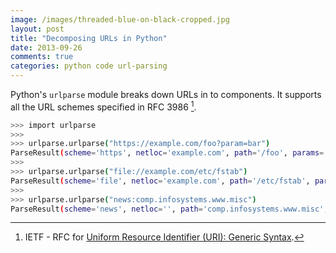```yaml
---
image: /images/threaded-blue-on-black-cropped.jpg
layout: post
title: "Decomposing URLs in Python"
date: 2013-09-26
comments: true
categories: python code url-parsing
---
```

Python's `urlparse` module breaks down URLs in to components. It supports all the URL schemes specified in RFC 3986 [^1].

```bash linenos:false
>>> import urlparse
>>>
>>> urlparse.urlparse("https://example.com/foo?param=bar")
ParseResult(scheme='https', netloc='example.com', path='/foo', params='', query='param=bar', fragment='')
>>>
>>> urlparse.urlparse("file://example.com/etc/fstab")
ParseResult(scheme='file', netloc='example.com', path='/etc/fstab', params='', query='', fragment='')
>>>
>>> urlparse.urlparse("news:comp.infosystems.www.misc")
ParseResult(scheme='news', netloc='', path='comp.infosystems.www.misc', params='', query='', fragment='')
```

[^1]: IETF - RFC for [Uniform Resource Identifier (URI): Generic Syntax](https://tools.ietf.org/html/rfc3986).